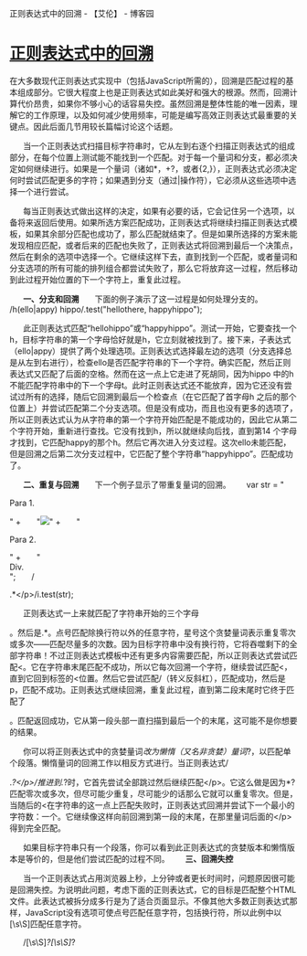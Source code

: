 正则表达式中的回溯 - 【艾伦】 - 博客园

# [正则表达式中的回溯](https://www.cnblogs.com/aaronjs/archive/2012/06/30/2570805.html)

在大多数现代正则表达式实现中（包括JavaScript所需的），回溯是匹配过程的基本组成部分。它很大程度上也是正则表达式如此美好和强大的根源。然而，回溯计算代价昂贵，如果你不够小心的话容易失控。虽然回溯是整体性能的唯一因素，理解它的工作原理，以及如何减少使用频率，可能是编写高效正则表达式最重要的关键点。因此后面几节用较长篇幅讨论这个话题。

      当一个正则表达式扫描目标字符串时，它从左到右逐个扫描正则表达式的组成部分，在每个位置上测试能不能找到一个匹配。对于每一个量词和分支，都必须决定如何继续进行。如果是一个量词（诸如*，+?，或者{2,}），正则表达式必须决定何时尝试匹配更多的字符；如果遇到分支（通过|操作符），它必须从这些选项中选择一个进行尝试。

      每当正则表达式做出这样的决定，如果有必要的话，它会记住另一个选项，以备将来返回后使用。如果所选方案匹配成功，正则表达式将继续扫描正则表达式模板，如果其余部分匹配也成功了，那么匹配就结束了。但是如果所选择的方案未能发现相应匹配，或者后来的匹配也失败了，正则表达式将回溯到最后一个决策点，然后在剩余的选项中选择一个。它继续这样下去，直到找到一个匹配，或者量词和分支选项的所有可能的排列组合都尝试失败了，那么它将放弃这一过程，然后移动到此过程开始位置的下一个字符上，重复此过程。

      **一、分支和回溯**
      下面的例子演示了这一过程是如何处理分支的。
      /h(ello|appy) hippo/.test("hellothere, happyhippo");

      此正则表达式匹配“hellohippo”或“happyhippo”。测试一开始，它要查找一个h，目标字符串的第一个字母恰好就是h，它立刻就被找到了。接下来，子表达式（ello|appy）提供了两个处理选项。正则表达式选择最左边的选项（分支选择总是从左到右进行），检查ello是否匹配字符串的下一个字符。确实匹配，然后正则表达式又匹配了后面的空格。然而在这一点上它走进了死胡同，因为hippo 中的h 不能匹配字符串中的下一个字母t。此时正则表达式还不能放弃，因为它还没有尝试过所有的选择，随后它回溯到最后一个检查点（在它匹配了首字母h 之后的那个位置上）并尝试匹配第二个分支选项。但是没有成功，而且也没有更多的选项了，所以正则表达式认为从字符串的第一个字符开始匹配是不能成功的，因此它从第二个字符开始，重新进行查找。它没有找到h，所以就继续向后找，直到第14 个字母才找到，它匹配happy的那个h。然后它再次进入分支过程。这次ello未能匹配，但是回溯之后第二次分支过程中，它匹配了整个字符串“happyhippo”。匹配成功了。

      **二、重复与回溯**
      下一个例子显示了带重复量词的回溯。
      var str = "<p>Para 1.</p>" +
      "<img src='smiley.jpg'>" +
      "<p>Para 2.</p>" +
      "<div>Div.</div>";
      /<p>.*<\/p>/i.test(str);

      正则表达式一上来就匹配了字符串开始的三个字母<p>。然后是.*。点号匹配除换行符以外的任意字符，星号这个贪婪量词表示重复零次或多次——匹配尽量多的次数。因为目标字符串中没有换行符，它将吞噬剩下的全部字符串！不过正则表达式模板中还有更多内容需要匹配，所以正则表达式尝试匹配<。它在字符串末尾匹配不成功，所以它每次回溯一个字符，继续尝试匹配<，直到它回到</div>标签的<位置。然后它尝试匹配\/（转义反斜杠），匹配成功，然后是p，匹配不成功。正则表达式继续回溯，重复此过程，直到第二段末尾时它终于匹配了</p>。匹配返回成功，它从第一段头部一直扫描到最后一个的末尾，这可能不是你想要的结果。

      你可以将正则表达式中的贪婪量词*改为懒惰（又名非贪婪）量词*?，以匹配单个段落。懒惰量词的回溯工作以相反方式进行。当正则表达式/<p>.*?<\/p>/推进到.*?时，它首先尝试全部跳过然后继续匹配<\/p>。它这么做是因为*?匹配零次或多次，但尽可能少重复，尽可能少的话那么它就可以重复零次。但是，当随后的<在字符串的这一点上匹配失败时，正则表达式回溯并尝试下一个最小的字符数：一个。它继续像这样向前回溯到第一段的末尾，在那里量词后面的<\/p>得到完全匹配。

      如果目标字符串只有一个段落，你可以看到此正则表达式的贪婪版本和懒惰版本是等价的，但是他们尝试匹配的过程不同。
      **三、回溯失控**

      当一个正则表达式占用浏览器上秒，上分钟或者更长时间时，问题原因很可能是回溯失控。为说明此问题，考虑下面的正则表达式，它的目标是匹配整个HTML文件。此表达式被拆分成多行是为了适合页面显示。不像其他大多数正则表达式那样，JavaScript没有选项可使点号匹配任意字符，包括换行符，所以此例中以[\s\S]匹配任意字符。

      /<html>[\s\S]*?<head>[\s\S]*?<title>[\s\S]*?<\/title>[\s\S]*?<\/head>
      [\s\S]*?<body>[\s\S]*?<\/body>[\s\S]*?<\/html>/

      此正则表达式匹配正常HTML字符串时工作良好，但是如果目标字符串缺少一个或多个标签时，它就会变得十分糟糕。例如</html>标签缺失，那么最后一个[\s\S]*?将扩展到字符串的末尾，因为在那里没有发现</html>标签，然后并没有放弃，正则表达式将察看此前的[\s\S]*?队列记录的回溯位置，使它们进一步扩大。正则表达式尝试扩展倒数第二个[\s\S]*?——用它匹配</body>标签，就是此前匹配过正则表达式模板<\/body>的那个标签——然后继续查找第二个</body>标签直到字符串的末尾。当所有这些步骤都失败了，倒数第三个[\s\S]*?将被扩展直至字符串的末尾，依此类推。

如果您看完本篇文章感觉不错，请点击一下右下角的**【[推荐](正则表达式中的回溯%20-%20【艾伦】%20-%20博客园.md#)】**来支持一下博主，谢谢！

如果是原创文章，转载请注明出处！！！
by Aaron：https://www.cnblogs.com/aaronjs/archive/2012/06/30/2570805.html

分类: [其他](https://www.cnblogs.com/aaronjs/category/320269.html)

 [好文要顶](正则表达式中的回溯%20-%20【艾伦】%20-%20博客园.md#)  [关注我](正则表达式中的回溯%20-%20【艾伦】%20-%20博客园.md#)  [收藏该文](正则表达式中的回溯%20-%20【艾伦】%20-%20博客园.md#)  [![icon_weibo_24.png](正则表达式中的回溯%20-%20【艾伦】%20-%20博客园.md#)  [![wechat.png](正则表达式中的回溯%20-%20【艾伦】%20-%20博客园.md#)

 [![20140705170251.png](../_resources/8ab7687503fa2cf2d276193e821122ad.jpg)](https://home.cnblogs.com/u/aaronjs/)

 [【艾伦】](https://home.cnblogs.com/u/aaronjs/)
 [关注 - 31](https://home.cnblogs.com/u/aaronjs/followees/)
 [粉丝 - 3354](https://home.cnblogs.com/u/aaronjs/followers/)

推荐博客

 [+加关注](正则表达式中的回溯%20-%20【艾伦】%20-%20博客园.md#)

 [«](https://www.cnblogs.com/aaronjs/archive/2012/06/30/2570800.html) 上一篇： [正则表达式工作原理](https://www.cnblogs.com/aaronjs/archive/2012/06/30/2570800.html)

 [»](https://www.cnblogs.com/aaronjs/archive/2012/06/30/2570810.html) 下一篇： [向服务器请求数据的五种技术](https://www.cnblogs.com/aaronjs/archive/2012/06/30/2570810.html)

posted on 2012-06-30 10:05 [【艾伦】](https://www.cnblogs.com/aaronjs/)  阅读(4876)  评论(0) [编辑](https://i.cnblogs.com/EditPosts.aspx?postid=2570805) [收藏](正则表达式中的回溯%20-%20【艾伦】%20-%20博客园.md#)